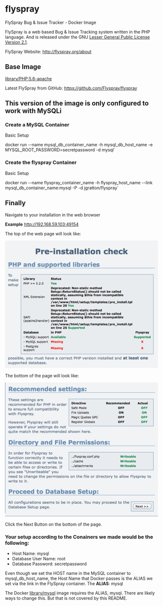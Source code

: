# flyspray
FlySpray Bug &amp; Issue Tracker - Docker Image

FlySpray is a web based Bug & Issue Tracking system written in the PHP language. And is released under the GNU [Lesser General Public License Version 2.1](http://www.gnu.org/licenses/old-licenses/lgpl-2.1.html).

FlySpray Website: http://flyspray.org/about

## Base Image
[library/PHP:5.6-apache](https://registry.hub.docker.com/_/php/)

Latest FlySpray from GitHub: https://github.com/Flyspray/flyspray

## This version of the image is only configured to work with MySQLi

### Create a MySQL Container
Basic Setup

docker run --name mysql_db_container_name -h mysql_db_host_name -e MYSQL_ROOT_PASSWORD=secretpassword -d mysql`

### Create the flyspray Container
Basic Setup

docker run --name flyspray_container_name -h flyspray_host_name --link mysql_db_container_name:mysql -P -d jgratton/flyspray`

## Finally
Navigate to your installation in the web browser

**Example**
http://192.168.59.103:49154

The top of the web page will look like:

<img src="https://raw.githubusercontent.com/jgratton/flyspray/master/Setup_Screen_1_Top.png">

The bottom of the page will look like:

<img src="https://raw.githubusercontent.com/jgratton/flyspray/master/Setup_Screen_1_Bottom.png">

Click the Next Button on the bottom of the page.

### Your setup according to the Conainers we made would be the following:
* Host Name: mysql
* Database User Name: root
* Database Password: secretpassword

Even though we set the HOST name in the MySQL container to mysql_db_host_name, the Host Name that Docker passes is the ALIAS we set via the link in the FlySpray container.  The **ALIAS**: mysql

The Docker [library/mysql](https://registry.hub.docker.com/_/mysql/) image requires the ALIAS, mysql.  There are likely ways to change this.  But that is not covered by this README.